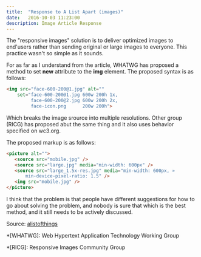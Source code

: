 ```yaml
---
title:  "Response to A List Apart (images)"
date:   2016-10-03 11:23:00
description: Image Article Response
---
```


The "responsive images" solution is to deliver optimized images to end'users rather than sending original or large images to everyone. This practice wasn't so simple as it sounds. 

For as far as I understand from the article, WHATWG has proposed a method to set **new** attribute to the **img** element. The proposed syntax is as follows: 

```html
<img src="face-600-200@1.jpg" alt=""
    set="face-600-200@1.jpg 600w 200h 1x,
         face-600-200@2.jpg 600w 200h 2x,
         face-icon.png      200w 200h">
```

Which breaks the image srource into multiple resolutions. Other group (RICG) has proposed abut the same thing and it also uses behavior specified on wc3.org.

The proposed markup is as follows:

```html
<picture alt="">
   <source src="mobile.jpg" /> 
   <source src="large.jpg" media="min-width: 600px" />
   <source src="large_1.5x-res.jpg" media="min-width: 600px, »
       min-device-pixel-ratio: 1.5" />
   <img src="mobile.jpg" />
</picture>
```

I think that the problem is that people have different suggestions for how to go about solving the problem, and nobody is sure that which is the best method, and it still needs to be actively discussed.


Source: [alistofthings]

*[WHATWG]: Web Hypertext Application Technology Working Group

*[RICG]: Responsive Images Community Group

[alistofthings]: http://alistapart.com/article/responsive-images-and-web-standards-at-the-turning-point